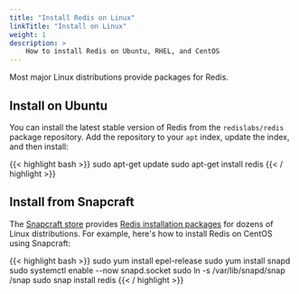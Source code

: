 ```yaml
---
title: "Install Redis on Linux"
linkTitle: "Install on Linux"
weight: 1
description: >
    How to install Redis on Ubuntu, RHEL, and CentOS
---
```


Most major Linux distributions provide packages for Redis.

## Install on Ubuntu

You can install the latest stable version of Redis from the `redislabs/redis` package repository. Add the repository to your `apt` index, update the index, and then install:

{{< highlight bash  >}}
sudo apt-get update
sudo apt-get install redis
{{< / highlight  >}}

## Install from Snapcraft

The [Snapcraft store](https://snapcraft.io/store) provides [Redis installation packages](https://snapcraft.io/redis) for dozens of Linux distributions. For example, here's how to install Redis on CentOS using Snapcraft:

{{< highlight bash  >}}
sudo yum install epel-release
sudo yum install snapd
sudo systemctl enable --now snapd.socket
sudo ln -s /var/lib/snapd/snap /snap
sudo snap install redis
{{< / highlight  >}}